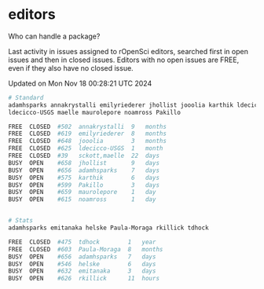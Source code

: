 # editors

Who can handle a package?

Last activity in issues assigned to rOpenSci editors, searched first in open
issues and then in closed issues. Editors with no open issues are FREE, even if
they also have no closed issue.


Updated on Mon Nov 18 00:28:21 UTC 2024

```bash
# Standard
adamhsparks annakrystalli emilyriederer jhollist jooolia karthik ldecicco
ldecicco-USGS maelle maurolepore noamross Pakillo

FREE  CLOSED  #502  annakrystalli  9   months
FREE  CLOSED  #619  emilyriederer  8   months
FREE  CLOSED  #648  jooolia        3   months
FREE  CLOSED  #625  ldecicco-USGS  1   month
FREE  CLOSED  #39   sckott,maelle  22  days
BUSY  OPEN    #658  jhollist       9   days
BUSY  OPEN    #656  adamhsparks    7   days
BUSY  OPEN    #575  karthik        6   days
BUSY  OPEN    #599  Pakillo        3   days
BUSY  OPEN    #659  maurolepore    1   day
BUSY  OPEN    #615  noamross       1   day


# Stats
adamhsparks emitanaka helske Paula-Moraga rkillick tdhock

FREE  CLOSED  #475  tdhock        1   year
FREE  CLOSED  #603  Paula-Moraga  8   months
BUSY  OPEN    #656  adamhsparks   7   days
BUSY  OPEN    #546  helske        6   days
BUSY  OPEN    #632  emitanaka     3   days
BUSY  OPEN    #626  rkillick      11  hours
```
